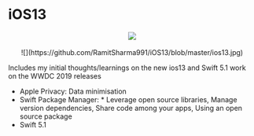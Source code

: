 # iOS13

<p align="center">
<img src="https://img.shields.io/badge/SWIFT-5.1-brightgreen.svg" />
</p>


<p align="center">
  ![](https://github.com/RamitSharma991/iOS13/blob/master/ios13.jpg)
</p>


<Head>
Includes my initial thoughts/learnings on the new ios13 and Swift 5.1 work on the WWDC 2019 releases  
</Head>

- Apple Privacy:  Data minimisation
- Swift Package Manager: * Leverage open source libraries, Manage version dependencies, Share code among your apps, Using an open source package 
- Swift 5.1
